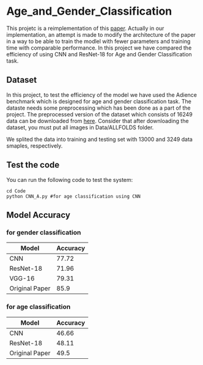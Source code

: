 # Age_and_Gender_Classification

This projetc is a reimplementation of this [paper](https://ieeexplore.ieee.org/document/7301352). Actually in our implementation, an attempt is made to modify the architecture of the paper in a way to be able to train the modlel with fewer parameters and training time with comparable performance. In this project we have compared the efficiency of using CNN and ResNet-18 for Age and Gender Classification task.
 
## Dataset

In this project, to test the efficiency of the model we have used the Adience benchmark which is designed for age and gender classification task. The dataste needs some preprocessing which has been done as a part of the project. The preprocessed version of the dataset which consists of 16249 data can be downloaded from [here](https://drive.google.com/drive/folders/1d0qAw7UvqKhXcu_7I6yTv3mGrxhSLD2Z?usp=sharing
). Consider that after downloading the dataset, you must put all images in Data/ALLFOLDS folder.

We splited the data into training and testing set with 13000 and 3249 data smaples, respectively.

## Test the code

You can run the following code to test the system:
```
cd Code
python CNN_A.py #for age classification using CNN
```

## Model Accuracy

### for gender classification

| Model  |  Accuracy |
| ------------- | ------------- |
| CNN  | 77.72  |
| ResNet-18  | 71.96  |
| VGG-16  | 79.31  |
| Original Paper  | 85.9  |

### for age classification

| Model  |  Accuracy |
| ------------- | ------------- |
| CNN  | 46.66  |
| ResNet-18  | 48.11  |
| Original Paper  | 49.5  |



